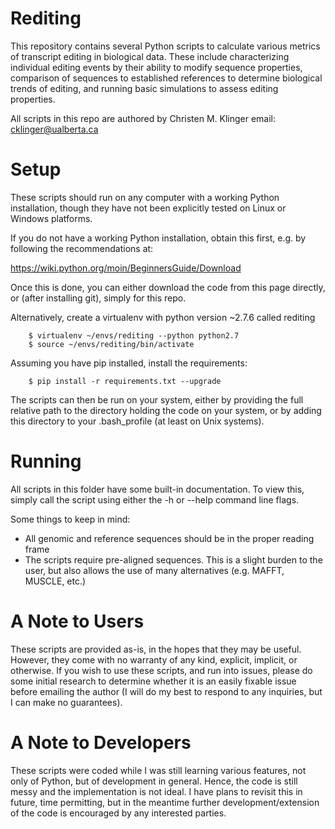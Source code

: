 Rediting
========

This repository contains several Python scripts to calculate various metrics of
transcript editing in biological data. These include characterizing individual
editing events by their ability to modify sequence properties, comparison of
sequences to established references to determine biological trends of editing,
and running basic simulations to assess editing properties.

All scripts in this repo are authored by Christen M. Klinger
email: cklinger@ualberta.ca

Setup
=====

These scripts should run on any computer with a working Python installation,
though they have not been explicitly tested on Linux or Windows platforms.

If you do not have a working Python installation, obtain this first, e.g. by
following the recommendations at:

https://wiki.python.org/moin/BeginnersGuide/Download

Once this is done, you can either download the code from this page directly,
or (after installing git), simply for this repo.

Alternatively, create a virtualenv with python version ~2.7.6 called rediting

```
    $ virtualenv ~/envs/rediting --python python2.7 
    $ source ~/envs/rediting/bin/activate
```

Assuming you have pip installed, install the requirements:

```
    $ pip install -r requirements.txt --upgrade
```

The scripts can then be run on your system, either by providing the full
relative path to the directory holding the code on your system, or by adding
this directory to your .bash_profile (at least on Unix systems).

Running
=======

All scripts in this folder have some built-in documentation. To view this,
simply call the script using either the -h or --help command line flags.

Some things to keep in mind:
- All genomic and reference sequences should be in the proper reading frame
- The scripts require pre-aligned sequences. This is a slight burden to the
user, but also allows the use of many alternatives (e.g. MAFFT, MUSCLE, etc.)

A Note to Users
===============

These scripts are provided as-is, in the hopes that they may be useful. However,
they come with no warranty of any kind, explicit, implicit, or otherwise. If you
wish to use these scripts, and run into issues, please do some initial research
to determine whether it is an easily fixable issue before emailing the author (I
will do my best to respond to any inquiries, but I can make no guarantees).

A Note to Developers
====================

These scripts were coded while I was still learning various features, not only of
Python, but of development in general. Hence, the code is still messy and the
implementation is not ideal. I have plans to revisit this in future, time permitting,
but in the meantime further development/extension of the code is encouraged by
any interested parties.
